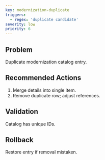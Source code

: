 ```yaml
---
key: modernization-duplicate
triggers:
  - regex: 'duplicate candidate'
severity: low
priority: 6
---
```

## Problem
Duplicate modernization catalog entry.
## Recommended Actions
1. Merge details into single item.
2. Remove duplicate row; adjust references.
## Validation
Catalog has unique IDs.
## Rollback
Restore entry if removal mistaken.
